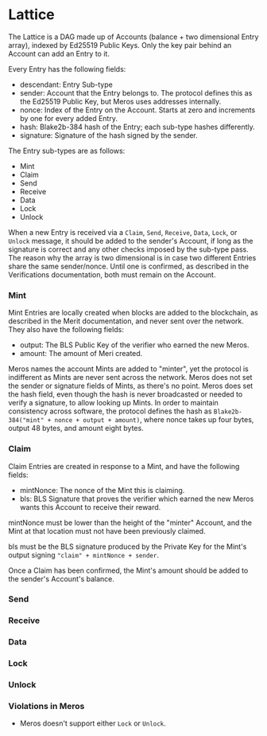 # Lattice

The Lattice is a DAG made up of Accounts (balance + two dimensional Entry array), indexed by Ed25519 Public Keys. Only the key pair behind an Account can add an Entry to it.

Every Entry has the following fields:
- descendant: Entry Sub-type
- sender: Account that the Entry belongs to. The protocol defines this as the Ed25519 Public Key, but Meros uses addresses internally.
- nonce: Index of the Entry on the Account. Starts at zero and increments by one for every added Entry.
- hash: Blake2b-384 hash of the Entry; each sub-type hashes differently.
- signature: Signature of the hash signed by the sender.

The Entry sub-types are as follows:
- Mint
- Claim
- Send
- Receive
- Data
- Lock
- Unlock

When a new Entry is received via a `Claim`, `Send`, `Receive`, `Data`, `Lock`, or `Unlock` message, it should be added to the sender's Account, if long as the signature is correct and any other checks imposed by the sub-type pass. The reason why the array is two dimensional is in case two different Entries share the same sender/nonce. Until one is confirmed, as described in the Verifications documentation, both must remain on the Account.

### Mint

Mint Entries are locally created when blocks are added to the blockchain, as described in the Merit documentation, and never sent over the network. They also have the following fields:
- output: The BLS Public Key of the verifier who earned the new Meros.
- amount: The amount of Meri created.

Meros names the account Mints are added to "minter", yet the protocol is indifferent as Mints are never sent across the network. Meros does not set the sender or signature fields of Mints, as there's no point. Meros does set the hash field, even though the hash is never broadcasted or needed to verify a signature, to allow looking up Mints. In order to maintain consistency across software, the protocol defines the hash as `Blake2b-384("mint" + nonce + output + amount)`, where nonce takes up four bytes, output 48 bytes, and amount eight bytes.

### Claim

Claim Entries are created in response to a Mint, and have the following fields:
- mintNonce: The nonce of the Mint this is claiming.
- bls: BLS Signature that proves the verifier which earned the new Meros wants this Account to receive their reward.

mintNonce must be lower than the height of the "minter" Account, and the Mint at that location must not have been previously claimed.

bls must be the BLS signature produced by the Private Key for the Mint's output signing `"claim" + mintNonce + sender`.

Once a Claim has been confirmed, the Mint's amount should be added to the sender's Account's balance.

### Send

### Receive

### Data

### Lock

### Unlock

### Violations in Meros

- Meros doesn't support either `Lock` or `Unlock`.
